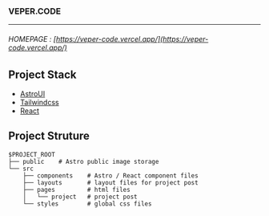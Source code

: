 ### VEPER.CODE 
---
###### HOMEPAGE : [https://veper-code.vercel.app/](https://veper-code.vercel.app/)

## Project Stack 
- [AstroUI](https://astro.build/)
- [Tailwindcss](https://tailwindcss.com/)
- [React](https://reactjs.org/)

## Project Struture 


```
$PROJECT_ROOT
├── public    # Astro public image storage
└── src
    ├── components    # Astro / React component files
    ├── layouts       # layout files for project post
    ├── pages         # html files
    │   └── project   # project post
    └── styles        # global css files
```
